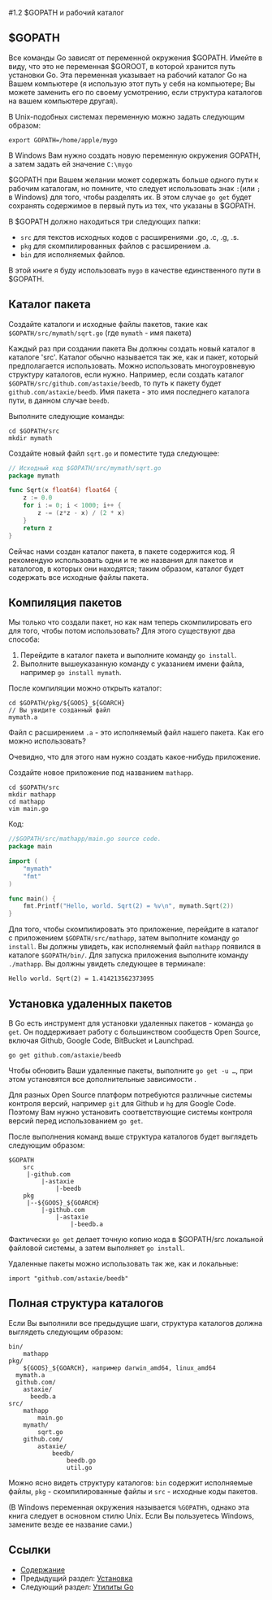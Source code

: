 #1.2 $GOPATH и рабочий каталог

## $GOPATH

Все команды Go зависят от переменной окружения $GOPATH. Имейте в виду, что это не переменная $GOROOT, в которой хранится путь установки Go. Эта переменная указывает на рабочий каталог Go на Вашем компьютере (я использую этот путь у себя на компьютере; Вы можете заменить его по своему усмотрению, если структура каталогов на вашем компьютере другая).

В Unix-подобных системах переменную можно задать следующим образом:

	export GOPATH=/home/apple/mygo

В Windows Вам нужно создать новую переменную окружения GOPATH, а затем задать ей значение `C:\mygo`

$GOPATH при Вашем желании может содержать больше одного пути к рабочим каталогам, но помните, что следует использовать знак `:`(или `;` в Windows) для того, чтобы разделять их. В этом случае `go get` будет сохранять содержимое в первый путь из тех, что указаны в $GOPATH.

В $GOPATH должно находиться три следующих папки:

- `src` для текстов исходных кодов с расширениями .go, .c, .g, .s.
- `pkg` для скомпилированных файлов с расширением .a.
- `bin` для исполняемых файлов.

В этой книге я буду использовать `mygo` в качестве единственного пути в $GOPATH.

## Каталог пакета

Создайте каталоги и исходные файлы пакетов, такие как `$GOPATH/src/mymath/sqrt.go` (где `mymath` - имя пакета)

Каждый раз при создании пакета Вы должны создать новый каталог в каталоге 'src'. Каталог обычно называется так же, как и пакет, который предполагается использовать. Можно использовать многоуровневую структуру каталогов, если нужно. Например, если создать каталог `$GOPATH/src/github.com/astaxie/beedb`, то путь к пакету будет `github.com/astaxie/beedb`. Имя пакета - это имя последнего каталога пути, в данном случае `beedb`.

Выполните следующие команды:

	cd $GOPATH/src
	mkdir mymath

Создайте новый файл `sqrt.go` и поместите туда следующее:
```Go
// Исходный код $GOPATH/src/mymath/sqrt.go
package mymath

func Sqrt(x float64) float64 {
    z := 0.0
    for i := 0; i < 1000; i++ {
        z -= (z*z - x) / (2 * x)
    }
    return z
}
```
Сейчас нами создан каталог пакета, в пакете содержится код. Я рекомендую использовать одни и те же названия для пакетов и каталогов, в которых они находятся; таким образом, каталог будет содержать все исходные файлы пакета.

## Компиляция пакетов

Мы только что создали пакет, но как нам теперь скомпилировать его для того, чтобы потом использовать? Для этого существуют два способа:

1. Перейдите в каталог пакета и выполните команду `go install`.
2. Выполните вышеуказанную команду с указанием имени файла, например `go install mymath`.

После компиляции можно открыть каталог:

	cd $GOPATH/pkg/${GOOS}_${GOARCH}
	// Вы увидите созданный файл
	mymath.a

Файл с расширением `.a` - это исполняемый файл нашего пакета. Как его можно использовать?

Очевидно, что для этого нам нужно создать какое-нибудь приложение.

Создайте новое приложение под названием `mathapp`.

	cd $GOPATH/src
	mkdir mathapp
	cd mathapp
	vim main.go

Код:
```Go
//$GOPATH/src/mathapp/main.go source code.
package main

import (
    "mymath"
    "fmt"
)

func main() {
    fmt.Printf("Hello, world. Sqrt(2) = %v\n", mymath.Sqrt(2))
}
```
Для того, чтобы скомпилировать это приложение, перейдите в каталог с приложением `$GOPATH/src/mathapp`, затем выполните команду `go install`. Вы должны увидеть, как исполняемый файл `mathapp` появился в каталоге `$GOPATH/bin/`. Для запуска приложения выполните команду `./mathapp`. Вы должны увидеть следующее в терминале:

	Hello world. Sqrt(2) = 1.414213562373095

## Установка удаленных пакетов

В Go есть инструмент для установки удаленных пакетов - команда `go get`. Он поддерживает работу с большинством сообществ Open Source, включая Github, Google Code, BitBucket и Launchpad.

	go get github.com/astaxie/beedb

Чтобы обновить Ваши удаленные пакеты, выполните `go get -u …`, при этом установятся все дополнительные зависимости .

Для разных Open Source платформ потребуются различные системы контроля версий, например `git` для Github и `hg` для Google Code. Поэтому Вам нужно установить соответствующие системы контроля версий перед использованием `go get`.

После выполнения команд выше структура каталогов будет выглядеть следующим образом:

	$GOPATH
		src
		 |-github.com
		 	 |-astaxie
		 	 	 |-beedb
		pkg
		 |--${GOOS}_${GOARCH}
		 	 |-github.com
		 	 	 |-astaxie
		 	 	 	 |-beedb.a

Фактически `go get` делает точную копию кода в $GOPATH/src локальной файловой системы, а затем выполняет `go install`.

Удаленные пакеты можно использовать так же, как и локальные:

	import "github.com/astaxie/beedb"

## Полная структура каталогов

Если Вы выполнили все предыдущие шаги, структура каталогов должна выглядеть следующим образом:

	bin/
		mathapp
	pkg/
		${GOOS}_${GOARCH}, например darwin_amd64, linux_amd64
      mymath.a
      github.com/
        astaxie/
          beedb.a
	src/
		mathapp
			main.go
		mymath/
			sqrt.go
		github.com/
			astaxie/
				beedb/
					beedb.go
					util.go

Можно ясно видеть структуру каталогов: `bin` содержит исполняемые файлы, `pkg` - скомпилированные файлы и `src` - исходные коды пакетов.

(В Windows переменная окружения называется `%GOPATH%`, однако эта книга следует в основном стилю Unix. Если Вы пользуетесь Windows, замените везде ее название сами.)

## Ссылки

- [Содержание](preface.md)
- Предыдущий раздел: [Установка](01.1.md)
- Следующий раздел: [Утилиты Go](01.3.md)
